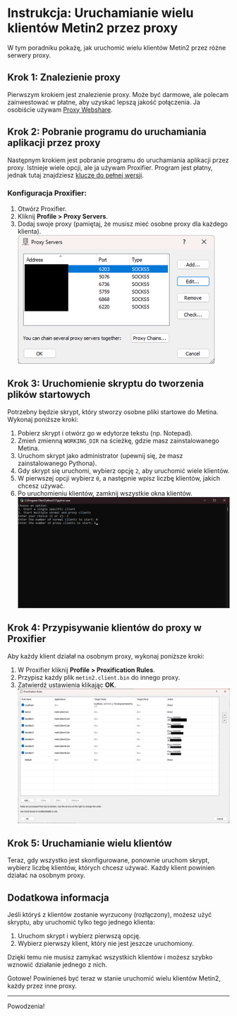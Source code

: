 # Instrukcja: Uruchamianie wielu klientów Metin2 przez proxy

W tym poradniku pokażę, jak uruchomić wielu klientów Metin2 przez różne serwery proxy. 

## Krok 1: Znalezienie proxy
Pierwszym krokiem jest znalezienie proxy. Może być darmowe, ale polecam zainwestować w płatne, aby uzyskać lepszą jakość połączenia. Ja osobiście używam [Proxy Webshare](https://proxy2.webshare.io/).

## Krok 2: Pobranie programu do uruchamiania aplikacji przez proxy
Następnym krokiem jest pobranie programu do uruchamiania aplikacji przez proxy. Istnieje wiele opcji, ale ja używam Proxifier. Program jest płatny, jednak tutaj znajdziesz [klucze do pełnej wersji](https://gist.github.com/montasim/11e313f82dc6c2aea28298941158429f).

### Konfiguracja Proxifier:
1. Otwórz Proxifier.
2. Kliknij **Profile > Proxy Servers**.
3. Dodaj swoje proxy (pamiętaj, że musisz mieć osobne proxy dla każdego klienta).
![Proxy Servers](./images/1.png)

## Krok 3: Uruchomienie skryptu do tworzenia plików startowych
Potrzebny będzie skrypt, który stworzy osobne pliki startowe do Metina. Wykonaj poniższe kroki:

1. Pobierz skrypt i otwórz go w edytorze tekstu (np. Notepad).
2. Zmień zmienną `WORKING_DIR` na ścieżkę, gdzie masz zainstalowanego Metina.
3. Uruchom skrypt jako administrator (upewnij się, że masz zainstalowanego Pythona).
4. Gdy skrypt się uruchomi, wybierz opcję `2`, aby uruchomić wiele klientów.
5. W pierwszej opcji wybierz `0`, a następnie wpisz liczbę klientów, jakich chcesz używać.
6. Po uruchomieniu klientów, zamknij wszystkie okna klientów.
![Running script](./images/2.png)

## Krok 4: Przypisywanie klientów do proxy w Proxifier
Aby każdy klient działał na osobnym proxy, wykonaj poniższe kroki:

1. W Proxifier kliknij **Profile > Proxification Rules**.
2. Przypisz każdy plik `metin2.client.bin` do innego proxy.
3. Zatwierdź ustawienia klikając **OK**.
![Proxification Rules](./images/3.png)

## Krok 5: Uruchamianie wielu klientów
Teraz, gdy wszystko jest skonfigurowane, ponownie uruchom skrypt, wybierz liczbę klientów, których chcesz używać. Każdy klient powinien działać na osobnym proxy.

## Dodatkowa informacja

Jeśli któryś z klientów zostanie wyrzucony (rozłączony), możesz użyć skryptu, aby uruchomić tylko tego jednego klienta:

1. Uruchom skrypt i wybierz pierwszą opcję.
2. Wybierz pierwszy klient, który nie jest jeszcze uruchomiony.

Dzięki temu nie musisz zamykać wszystkich klientów i możesz szybko wznowić działanie jednego z nich.


Gotowe! Powinieneś być teraz w stanie uruchomić wielu klientów Metin2, każdy przez inne proxy.

---

Powodzenia!
